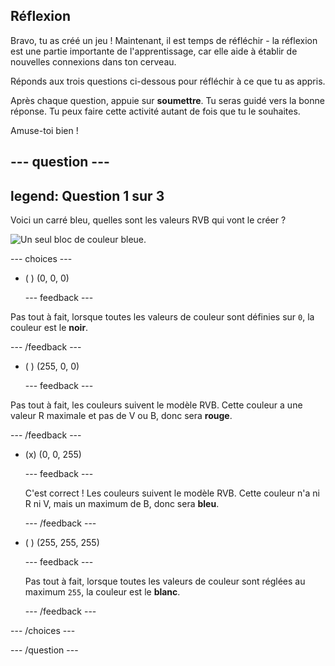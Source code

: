 ## Réflexion

Bravo, tu as créé un jeu ! Maintenant, il est temps de réfléchir - la réflexion est une partie importante de l'apprentissage, car elle aide à établir de nouvelles connexions dans ton cerveau.

Réponds aux trois questions ci-dessous pour réfléchir à ce que tu as appris.

Après chaque question, appuie sur **soumettre**. Tu seras guidé vers la bonne réponse. Tu peux faire cette activité autant de fois que tu le souhaites.

Amuse-toi bien !

--- question ---
---
legend: Question 1 sur 3
---
Voici un carré bleu, quelles sont les valeurs RVB qui vont le créer ?

![Un seul bloc de couleur bleue.](images/quiz-colour.png)

--- choices ---

- ( ) (0, 0, 0)

  --- feedback ---

Pas tout à fait, lorsque toutes les valeurs de couleur sont définies sur `0`, la couleur est le **noir**.

  --- /feedback ---

- ( ) (255, 0, 0)

  --- feedback ---

Pas tout à fait, les couleurs suivent le modèle RVB. Cette couleur a une valeur R maximale et pas de V ou B, donc sera **rouge**.

  --- /feedback ---

- (x) (0, 0, 255)

  --- feedback ---

  C'est correct ! Les couleurs suivent le modèle RVB. Cette couleur n'a ni R ni V, mais un maximum de B, donc sera **bleu**.

  --- /feedback ---

- ( ) (255, 255, 255)

  --- feedback ---

  Pas tout à fait, lorsque toutes les valeurs de couleur sont réglées au maximum `255`, la couleur est le **blanc**.

  --- /feedback ---

--- /choices ---

--- /question ---
